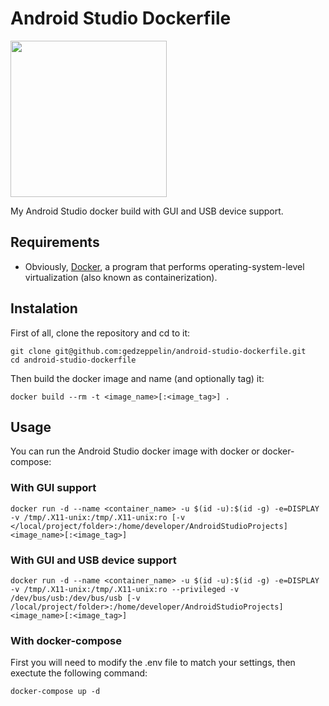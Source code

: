 # Android Studio Dockerfile
<a href="https://hub.docker.com/r/gedzeppelin/android-studio">
  <img src="https://developer.android.com/images/brand/Android_Robot.png"  width="250">
</a>

My Android Studio docker build with GUI and USB device support. 

## Requirements
* Obviously, [Docker](https://www.docker.com/), a program that performs operating-system-level virtualization (also known as containerization).

## Instalation
First of all, clone the repository and cd to it:
```
git clone git@github.com:gedzeppelin/android-studio-dockerfile.git
cd android-studio-dockerfile
```

Then build the docker image and name (and optionally tag) it:
```
docker build --rm -t <image_name>[:<image_tag>] .
```

## Usage
You can run the Android Studio docker image with docker or docker-compose:

### With GUI support
```
docker run -d --name <container_name> -u $(id -u):$(id -g) -e=DISPLAY -v /tmp/.X11-unix:/tmp/.X11-unix:ro [-v </local/project/folder>:/home/developer/AndroidStudioProjects] <image_name>[:<image_tag>]
```

### With GUI and USB device support
```
docker run -d --name <container_name> -u $(id -u):$(id -g) -e=DISPLAY -v /tmp/.X11-unix:/tmp/.X11-unix:ro --privileged -v /dev/bus/usb:/dev/bus/usb [-v /local/project/folder>:/home/developer/AndroidStudioProjects] <image_name>[:<image_tag>]
```

### With docker-compose
First you will need to modify the .env file to match your settings, then exectute the following command:

```
docker-compose up -d
```